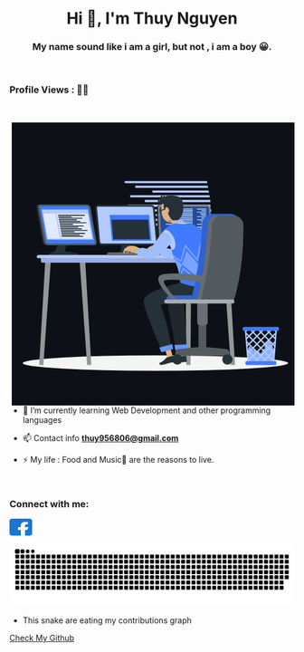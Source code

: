 <h1 align="center">Hi 👋, I'm Thuy Nguyen</h1>
<h3 align="center">My name sound like i am a girl, but not , i am a boy 😀.</h3>

<br>

<p align="right"> <h3>Profile Views : 🙂😚</h3>
  </p>
<br>

<p><img align="right" src="./resouces/animation_dev.gif" width="500" height="500" /></p>

- 🌱 I’m currently learning Web Development and other programming languages

- 📫 Contact info **thuy956806@gmail.com**

- ⚡ My life : Food and Music🎵 are the reasons to live.

<br>

<h3 align="left">Connect with me:</h3>
<p align="left">
  <a href="https://www.facebook.com/vanthuy0968" target="blank">
  <img align="center"
      src="./resouces/facebook.svg"
      alt="thuynguyen" height="30" width="40" /></a>
  
</p>

<picture>
  <source
    media="(prefers-color-scheme: light)"
    srcset="./resouces/snake.svg"
  />
  <img
    alt="a snake eating contributors"
    src="./resouces/snake.svg"
  />
</picture>

- This snake are eating my contributions graph

[Check My Github](https://github.com/Vanthuy2002)
